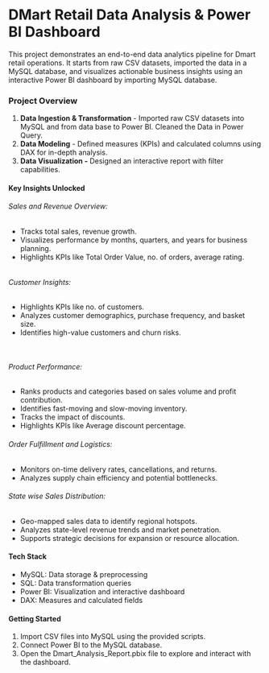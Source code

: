 # **DMart Retail Data Analysis \& Power BI Dashboard**

This project demonstrates an end-to-end data analytics pipeline for Dmart retail operations. It starts from raw CSV datasets, imported the data in a MySQL database, and visualizes actionable business insights using an interactive Power BI dashboard by importing MySQL database.



### Project Overview



1. **Data Ingestion \& Transformation** - Imported raw CSV datasets into MySQL and from data base to Power BI. Cleaned the Data in Power Query.
2. **Data Modeling** - Defined measures (KPIs) and calculated columns using DAX for in-depth analysis.
3. **Data Visualization -** Designed an interactive report with filter capabilities.





#### Key Insights Unlocked



###### Sales and Revenue Overview: 

* Tracks total sales, revenue growth.
* Visualizes performance by months, quarters, and years for business planning.
* Highlights KPIs like Total Order Value, no. of orders, average rating.

###### 

###### Customer Insights:

* Highlights KPIs like no. of customers.
* Analyzes customer demographics, purchase frequency, and basket size.
* Identifies high-value customers and churn risks.

&nbsp;

###### Product Performance: 

* Ranks products and categories based on sales volume and profit contribution.
* Identifies fast-moving and slow-moving inventory.
* Tracks the impact of discounts.
* Highlights KPIs like Average discount percentage.



###### Order Fulfillment and Logistics: 

* Monitors on-time delivery rates, cancellations, and returns.
* Analyzes supply chain efficiency and potential bottlenecks.



###### State wise Sales Distribution:

* Geo-mapped sales data to identify regional hotspots.
* Analyzes state-level revenue trends and market penetration.
* Supports strategic decisions for expansion or resource allocation.



#### Tech Stack

* MySQL: Data storage \& preprocessing
* SQL: Data transformation queries
* Power BI: Visualization and interactive dashboard
* DAX: Measures and calculated fields



#### Getting Started

1. Import CSV files into MySQL using the provided scripts.
2. Connect Power BI to the MySQL database.
3. Open the Dmart\_Analysis\_Report.pbix file to explore and interact with the dashboard.
